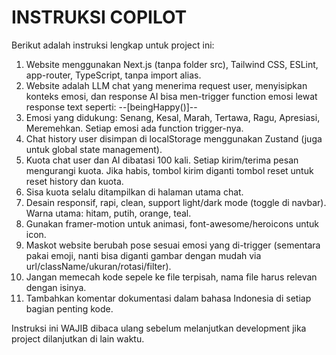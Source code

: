 # INSTRUKSI COPILOT

Berikut adalah instruksi lengkap untuk project ini:

1. Website menggunakan Next.js (tanpa folder src), Tailwind CSS, ESLint, app-router, TypeScript, tanpa import alias.
2. Website adalah LLM chat yang menerima request user, menyisipkan konteks emosi, dan response AI bisa men-trigger function emosi lewat response text seperti: --[beingHappy()]--
3. Emosi yang didukung: Senang, Kesal, Marah, Tertawa, Ragu, Apresiasi, Meremehkan. Setiap emosi ada function trigger-nya.
4. Chat history user disimpan di localStorage menggunakan Zustand (juga untuk global state management).
5. Kuota chat user dan AI dibatasi 100 kali. Setiap kirim/terima pesan mengurangi kuota. Jika habis, tombol kirim diganti tombol reset untuk reset history dan kuota.
6. Sisa kuota selalu ditampilkan di halaman utama chat.
7. Desain responsif, rapi, clean, support light/dark mode (toggle di navbar). Warna utama: hitam, putih, orange, teal.
8. Gunakan framer-motion untuk animasi, font-awesome/heroicons untuk icon.
9. Maskot website berubah pose sesuai emosi yang di-trigger (sementara pakai emoji, nanti bisa diganti gambar dengan mudah via url/className/ukuran/rotasi/filter).
10. Jangan memecah kode sepele ke file terpisah, nama file harus relevan dengan isinya.
11. Tambahkan komentar dokumentasi dalam bahasa Indonesia di setiap bagian penting kode.

Instruksi ini WAJIB dibaca ulang sebelum melanjutkan development jika project dilanjutkan di lain waktu.
